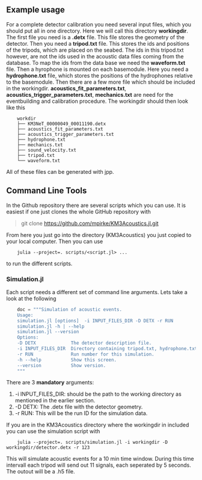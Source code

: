 ## Example usage
For a complete detector calibration you need several input files, which you should put all in one directory. Here we will call this directory **workingdir**. The first file you need is a **.detx** file. This file stores the geometry of the detector. Then you need a **tripod.txt** file. This stores the ids and positions of the tripods, which are placed on the seabed. The ids in this tripod.txt however, are not the ids used in the acoustic data files coming from the database. To map the ids from the data base we need the **waveform.txt** file. Then a hyrophone is mounted on each basemodule. Here you need a **hydrophone.txt** file, which stores the positions of the hydrophones relative to the basemodule. Then there are a few more file which should be included in the workingdir. **acoustics\_fit_parameters.txt**, **acoustics\_trigger\_parameters.txt**, **mechanics.txt** are need for the eventbuilding and calibration procedure. The workingdir should then look like this
```shell
    workdir
    ├── KM3NeT_00000049_00011190.detx
    ├── acoustics_fit_parameters.txt
    ├── acoustics_trigger_parameters.txt
    ├── hydrophone.txt
    ├── mechanics.txt
    ├── sound_velocity.txt
    ├── tripod.txt
    └── waveform.txt
```
All of these files can be generated with jpp.
## Command Line Tools
In the Github repository there are several scripts which you can use. It is easiest if one just clones the whole GitHub repository with

> git clone https://github.com/mpirke/KM3Acoustics.jl.git

From here you just go into the directory (KM3Acoustics) you just copied to your local computer. Then you can use
```shell
    julia --project=. scripts/<script.jl> ...
```
to run the different scripts.

### Simulation.jl
Each script needs a different set of command line arguments. Lets take a look at the following
```julia
    doc = """Simulation of acoustic events.
    Usage:
    simulation.jl [options]  -i INPUT_FILES_DIR -D DETX -r RUN
    simulation.jl -h | --help
    simulation.jl --version
    Options:
    -D DETX             The detector description file.
    -i INPUT_FILES_DIR  Directory containing tripod.txt, hydrophone.txt, waveform.txt
    -r RUN              Run number for this simulation.
    -h --help           Show this screen.
    --version           Show version.
    """
```
There are 3 **mandatory** arguments:
1. -i INPUT\_FILES\_DIR: should be the path to the working directory as mentioned in the earlier section.
2. -D DETX: The .detx file with the detector geometry.
3. -r RUN: This will be the run ID for the simulation data.

If you are in the KM3Acoustics directory where the workingdir in included you can use the simulation script with
```shell
    julia --project=. scripts/simulation.jl -i workingdir -D workingdir/detector.detx -r 123
```
This will simulate acoustic events for a 10 min time window. During this time intervall each tripod will send out 11 signals, each seperated by 5 seconds. The outout will be a .h5 file. 
